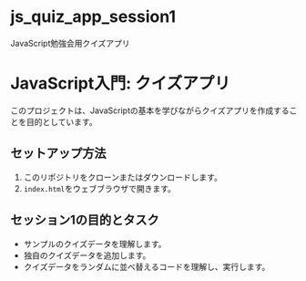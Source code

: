 # js_quiz_app_session1
JavaScript勉強会用クイズアプリ

# JavaScript入門: クイズアプリ

このプロジェクトは、JavaScriptの基本を学びながらクイズアプリを作成することを目的としています。

## セットアップ方法

1. このリポジトリをクローンまたはダウンロードします。
2. `index.html`をウェブブラウザで開きます。

## セッション1の目的とタスク

- サンプルのクイズデータを理解します。
- 独自のクイズデータを追加します。
- クイズデータをランダムに並べ替えるコードを理解し、実行します。
